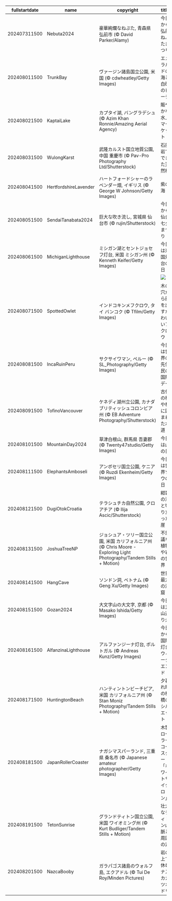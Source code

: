 |fullstartdate|name|copyright|title|image|
|--|--|--|--|--|
202407311500|Nebuta2024|豪華絢爛なねぷた, 青森県 弘前市 (© David Parker/Alamy)|今日から弘前ねぷたまつり|![](/ja-JP/2024/08/202407311500Nebuta2024.jpg)|
202408011500|TrunkBay|ヴァージン諸島国立公園, 米国 (© cdwheatley/Getty Images)|エメラルドの海と白砂のビーチ|![](/ja-JP/2024/08/202408011500TrunkBay.jpg)|
202408021500|KaptaiLake|カプタイ湖, バングラデシュ (© Azim Khan Ronnie/Amazing Aerial Agency)|賑やかな水上マーケット|![](/ja-JP/2024/08/202408021500KaptaiLake.jpg)|
202408031500|WulongKarst|武隆カルスト国立地質公園, 中国 重慶市 (© Pav-Pro Photography Ltd/Shutterstock)|石灰岩でできた天然橋|![](/ja-JP/2024/08/202408031500WulongKarst.jpg)|
202408041500|HertfordshireLavender|ハートフォードシャーのラベンダー畑, イギリス (© George W Johnson/Getty Images)|紫の海|![](/ja-JP/2024/08/202408041500HertfordshireLavender.jpg)|
202408051500|SendaiTanabata2024|巨大な吹き流し, 宮城県 仙台市 (© rujin/Shutterstock)|今日から仙台七夕まつり|![](/ja-JP/2024/08/202408051500SendaiTanabata2024.jpg)|
202408061500|MichiganLighthouse|ミシガン湖とセントジョセフ灯台, 米国 ミシガン州 (© Kenneth Keifer/Getty Images)|今日は米国灯台の日|![](/ja-JP/2024/08/202408061500MichiganLighthouse.jpg)|
||||![](/ja-JP/2024/08/.jpg)|
202408071500|SpottedOwlet|インドコキンメフクロウ, タイ バンコク (© Tfilm/Getty Images)|木の穴から顔を出すかわいいフクロウ|![](/ja-JP/2024/08/202408071500SpottedOwlet.jpg)|
202408081500|IncaRuinPeru|サクサイワマン, ペルー (© SL_Photography/Getty Images)|今日は世界の先住民の国際デー|![](/ja-JP/2024/08/202408081500IncaRuinPeru.jpg)|
202408091500|TofinoVancouver|ケネディ湖州立公園, カナダ ブリティッシュコロンビア州 (© EB Adventure Photography/Shutterstock)|古代の松や杉に囲まれた木道|![](/ja-JP/2024/08/202408091500TofinoVancouver.jpg)|
202408101500|MountainDay2024|草津白根山, 群馬県 吾妻郡 (© Twenty47studio/Getty Images)|今日は山の日|![](/ja-JP/2024/08/202408101500MountainDay2024.jpg)|
202408111500|ElephantsAmboseli|アンボセリ国立公園, ケニア (© Ruzdi Ekenheim/Getty Images)|今日は世界ゾウの日|![](/ja-JP/2024/08/202408111500ElephantsAmboseli.jpg)|
202408121500|DugiOtokCroatia|テラシュチカ自然公園, クロアチア (© Ilija Ascic/Shutterstock)|紺碧の海と切り立った崖|![](/ja-JP/2024/08/202408121500DugiOtokCroatia.jpg)|
202408131500|JoshuaTreeNP|ジョシュア・ツリー国立公園, 米国 カリフォルニア州 (© Chris Moore - Exploring Light Photography/Tandem Stills + Motion)|不思議な植物や岩の世界|![](/ja-JP/2024/08/202408131500JoshuaTreeNP.jpg)|
202408141500|HangCave|ソンドン洞, ベトナム (© Geng Xu/Getty Images)|世界最大の洞窟|![](/ja-JP/2024/08/202408141500HangCave.jpg)|
202408151500|Gozan2024|大文字山の大文字, 京都 (© Masako Ishida/Getty Images)|今日は五山送り火|![](/ja-JP/2024/08/202408151500Gozan2024.jpg)|
202408161500|AlfanzinaLighthouse|アルファンジーナ灯台, ポルトガル (© Andreas Kunz/Getty Images)|今日から国際灯台ウィークエンド|![](/ja-JP/2024/08/202408161500AlfanzinaLighthouse.jpg)|
202408171500|HuntingtonBeach|ハンティントンビーチピア, 米国 カリフォルニア州 (© Stan Moniz Photography/Tandem Stills + Motion)|夕暮れ時の桟橋のシルエット|![](/ja-JP/2024/08/202408171500HuntingtonBeach.jpg)|
202408181500|JapanRollerCoaster|ナガシマスパーランド, 三重県 桑名市 (© Japanese amateur photographer/Getty Images)|木製ローラーコースター「ホワイトサイクロン」|![](/ja-JP/2024/08/202408181500JapanRollerCoaster.jpg)|
202408191500|TetonSunrise|グランドティトン国立公園, 米国 ワイオミング州 (© Kurt Budliger/Tandem Stills + Motion)|壮大なティトン山脈と周囲の湖|![](/ja-JP/2024/08/202408191500TetonSunrise.jpg)|
202408201500|NazcaBooby|ガラパゴス諸島のウォルフ島, エクアドル (© Tui De Roy/Minden Pictures)|岩の上で休むナスカカツオドリ|![](/ja-JP/2024/08/202408201500NazcaBooby.jpg)|
